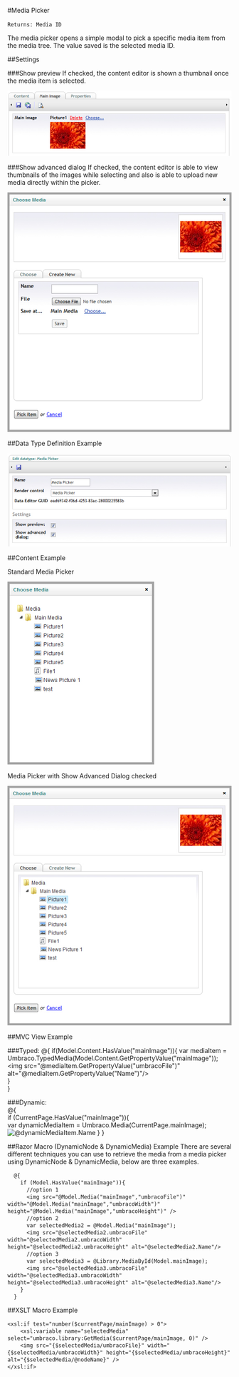 #Media Picker

`Returns: Media ID`

The media picker opens a simple modal to pick a specific media item from the media tree. The value saved is the selected media ID. 

##Settings

###Show preview
If checked, the content editor is shown a thumbnail once the media item is selected.

![Media Picker Preview](images/Media-Picker-Preview.jpg?raw=true)

###Show advanced dialog
If checked, the content editor is able to view thumbnails of the images while selecting and also is able to upload new media directly within the picker.

![Media Picker Advanced Setting](images/Media-Picker-Advanced.jpg?raw=true)

##Data Type Definition Example

![Media Picker Data Type Definition](images/Media-Picker-DataType.jpg?raw=true)

##Content Example 

Standard Media Picker

![Media Picker Content](images/Media-Picker-Content-Standard.jpg?raw=true)

Media Picker with Show Advanced Dialog checked

![Media Picker Content](images/Media-Picker-Content.jpg?raw=true)

##MVC View Example

###Typed:
	@{
	    if(Model.Content.HasValue("mainImage")){
	        var mediaItem = Umbraco.TypedMedia(Model.Content.GetPropertyValue("mainImage")); 
	        <img src="@mediaItem.GetPropertyValue("umbracoFile")" alt="@mediaItem.GetPropertyValue("Name")"/>    
	    }   
	}

###Dynamic:                              
	@{      
	    if (CurrentPage.HasValue("mainImage")){                                         
		    var dynamicMediaItem = Umbraco.Media(CurrentPage.mainImage);
		    <img src="@dynamicMediaItem.umbracoFile" alt="@dynamicMediaItem.Name"/>
		}
	}

##Razor Macro (DynamicNode & DynamicMedia) Example
There are several different techniques you can use to retrieve the media from a media picker using DynamicNode & DynamicMedia, below are three examples.

      @{
        if (Model.HasValue("mainImage")){                                     
          //option 1                               
          <img src="@Model.Media("mainImage","umbracoFile")" width="@Model.Media("mainImage","umbracoWidth")" height="@Model.Media("mainImage","umbracoHeight")" />
          //option 2
          var selectedMedia2 = @Model.Media("mainImage");
          <img src="@selectedMedia2.umbracoFile" width="@selectedMedia2.umbracoWidth" height="@selectedMedia2.umbracoHeight" alt="@selectedMedia2.Name"/>
          //option 3          
          var selectedMedia3 = @Library.MediaById(Model.mainImage);
          <img src="@selectedMedia3.umbracoFile" width="@selectedMedia3.umbracoWidth" height="@selectedMedia3.umbracoHeight" alt="@selectedMedia3.Name"/>                       
        }
      }

##XSLT Macro Example

    <xsl:if test="number($currentPage/mainImage) > 0">
        <xsl:variable name="selectedMedia" select="umbraco.library:GetMedia($currentPage/mainImage, 0)" />
        <img src="{$selectedMedia/umbracoFile}" width="{$selectedMedia/umbracoWidth}" height="{$selectedMedia/umbracoHeight}" alt="{$selectedMedia/@nodeName}" />
    </xsl:if>